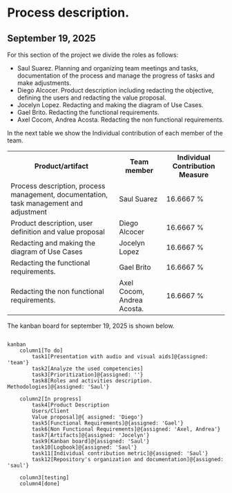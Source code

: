 # Process description.

## September 19, 2025

For this section of the project we divide the roles as follows:

- Saul Suarez. Planning and organizing team meetings and tasks, documentation of the process and manage the progress of tasks and make adjustments.
- Diego Alcocer. Product description including redacting the objective, defining the users and redacting the value proposal.
- Jocelyn Lopez. Redacting and making the diagram of Use Cases.
- Gael Brito. Redacting the functional requirements.
- Axel Cocom, Andrea Acosta. Redacting the non functional requirements.

In the next table we show the Individual contribution of each member of the team.

<table>
<tr>
<th>Product/artifact</th>
<th>Team member</th>
<th>Individual Contribution Measure</th>
</tr>
<tr>
<td>Process description, process management, documentation, task management and adjustment</td>
<td>Saul Suarez</td>
<td>16.6667 %</td>
</tr>
<tr>
<td>Product description, user definition and value proposal</td>
<td>Diego Alcocer</td>
<td>16.6667 %</td>
</tr>
<tr>
<td>Redacting and making the diagram of Use Cases</td>
<td>Jocelyn Lopez</td>
<td>16.6667 %</td>
</tr>
<tr>
<td>Redacting the functional requirements.</td>
<td>Gael Brito</td>
<td>16.6667 %</td>
</tr>
<tr>
<td>Redacting the non functional requirements.</td>
<td>Axel Cocom, Andrea Acosta.</td>
<td>16.6667 %</td>
</tr>
</table>

The kanban board for september 19, 2025 is shown below.

```mermaid

kanban
    column1[To do]
        task1[Presentation with audio and visual aids]@{assigned: 'team'}
        task2[Analyze the used competencies]
        task3[Prioritization]@{assigned: ''}
        task8[Roles and activities description. Methodologies]@{assigned: 'Saul'}

    column2[In progress]
        task4[Product Description
        Users/Client
        Value proposal]@{ assigned: 'Diego'}
        task5[Functional Requirements]@{assigned: 'Gael'}
        task6[Non Functional Requirements]@{assigned: 'Axel, Andrea'}
        task7[Artifacts]@{assigned: 'Jocelyn'}
        task9[Kanban board]@{assigned: 'Saul'}
        task10[Logbook]@{assigned: 'Saul'}
        task11[Individual contribution metric]@{assigned: 'Saul'}
        task12[Repository's organization and documentation]@{assigned: 'saul'}

    column3[testing]
    column4[done]

```
